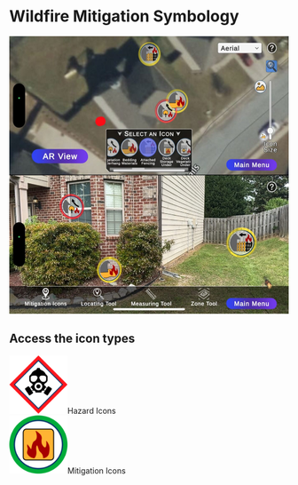 # Wildfire Mitigation Symbology
<img src="https://github.com/afackler/Wildfire-Symbology/blob/main/Assets/demoPhoto.jpg" alt="Demo Picture" width="650" height="500"><br>
## Access the icon types<br>
<a href='https://github.com/afackler/Wildfire-Symbology/tree/main/Hazards'><img src='https://raw.githubusercontent.com/afackler/Wildfire-Symbology/main/Hazards/icons/Mitigation_Parcel-HazmatRisk-red-halo_256x256.svg' width='105'></a>Hazard Icons<br>
<a href='https://github.com/afackler/Wildfire-Symbology/tree/main/Mitigation'><img src='https://raw.githubusercontent.com/afackler/Wildfire-Symbology/main/Mitigation/icons/Mitigation_FuelPacket-green-halo_256x256.svg' width='105'></a>Mitigation Icons<br>
